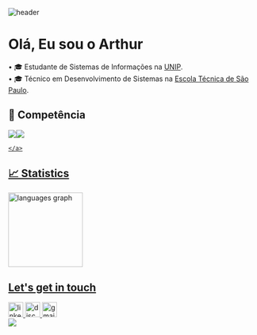 ![header](https://capsule-render.vercel.app/api?type=Waving&color=092e20&height=200&section=header&text=Fullstack%20Developer&fontSize=60&animation=fadeIn&fontColor=ffffff)
<h1 align="left">Olá, Eu sou o Arthur</h1>

<p align="left">
• 🎓 Estudante de Sistemas de Informações na <a href="https://www.unip.br/">UNIP</a>.<BR>
• 🎓 Técnico em Desenvolvimento de Sistemas na <a href="https://etecsp.cps.sp.gov.br/pagina-exemplo-2/">Escola Técnica de São Paulo</a>.<BR>
</p>

## 🚀 Competência

<p align="left">
    <a href="https://skillicons.dev">
        <img src="https://skillicons.dev/icons?i=php,cs,js,mysql,html,css,%22"/><img src ="https://cdn.jsdelivr.net/gh/devicons/devicon@latest/icons/threedsmax/threedsmax-original.svg"/>
        
    </a>
</p>

## 📈 Statistics

<div align="left">
  <img src="https://github-readme-stats.vercel.app/api/top-langs?username=arthurscarpin&locale=en&hide_title=false&layout=compact&card_width=320&langs_count=5&theme=dark&hide_border=false&order=2" height="150" alt="languages graph"  />
</div>

## Let's get in touch

<div align="left">
    <a href="https://www.linkedin.com/in/dev-arthurscarpin" target="_blank">
        <img src="https://img.shields.io/static/v1?message=LinkedIn&logo=linkedin&label=&color=0077B5&logoColor=white&labelColor=&style=for-the-badge" height="30" alt="linkedin logo"/>
    </a>
    <a href="https://discord.com/channels/@_arthurscarpin" target="_blank">
        <img src="https://img.shields.io/static/v1?message=Discord&logo=discord&label=&color=7289DA&logoColor=white&labelColor=&style=for-the-badge" height="30" alt="discord logo"/>
    </a>
    <a href = "mailto:scarpinarthur.dev@gmail.com" target="_blank">
      <img loading="lazy" src="https://img.shields.io/badge/Gmail-D14836?style=for-the-badge&logo=gmail&logoColor=white" target="_blank" height="30" alt="gmail logo">
    </a>
</div>

<img src="https://capsule-render.vercel.app/api?type=waving&color=092e20&height=120&section=footer"/>
